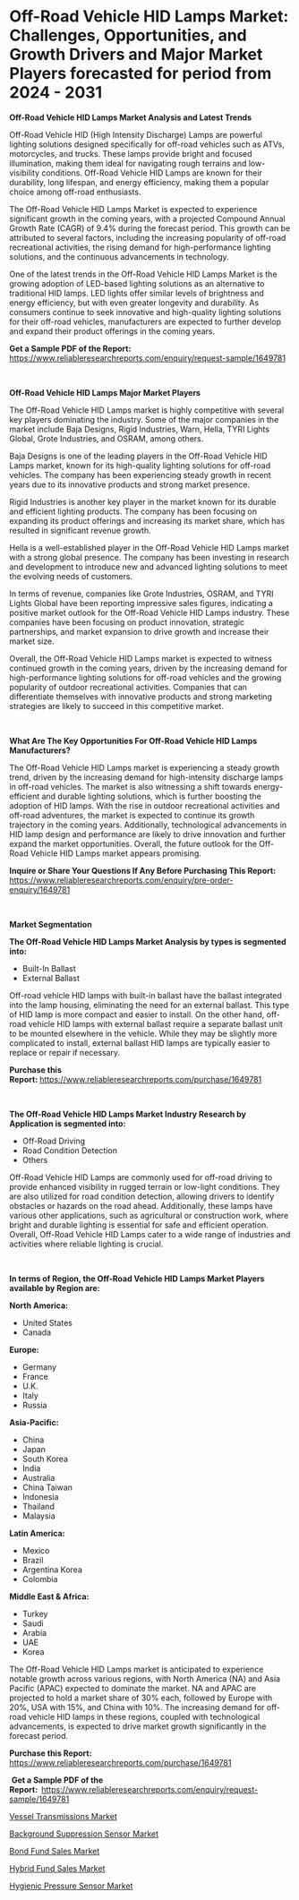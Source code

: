 <p><h1>Off-Road Vehicle HID Lamps Market: Challenges, Opportunities, and Growth Drivers and Major Market Players forecasted for period from 2024 - 2031</h1></p><p><strong>Off-Road Vehicle HID Lamps Market Analysis and Latest Trends</strong></p>
<p><p>Off-Road Vehicle HID (High Intensity Discharge) Lamps are powerful lighting solutions designed specifically for off-road vehicles such as ATVs, motorcycles, and trucks. These lamps provide bright and focused illumination, making them ideal for navigating rough terrains and low-visibility conditions. Off-Road Vehicle HID Lamps are known for their durability, long lifespan, and energy efficiency, making them a popular choice among off-road enthusiasts.</p><p>The Off-Road Vehicle HID Lamps Market is expected to experience significant growth in the coming years, with a projected Compound Annual Growth Rate (CAGR) of 9.4% during the forecast period. This growth can be attributed to several factors, including the increasing popularity of off-road recreational activities, the rising demand for high-performance lighting solutions, and the continuous advancements in technology.</p><p>One of the latest trends in the Off-Road Vehicle HID Lamps Market is the growing adoption of LED-based lighting solutions as an alternative to traditional HID lamps. LED lights offer similar levels of brightness and energy efficiency, but with even greater longevity and durability. As consumers continue to seek innovative and high-quality lighting solutions for their off-road vehicles, manufacturers are expected to further develop and expand their product offerings in the coming years.</p></p>
<p><strong>Get a Sample PDF of the Report:&nbsp;</strong> <a href="https://www.reliableresearchreports.com/enquiry/request-sample/1649781">https://www.reliableresearchreports.com/enquiry/request-sample/1649781</a></p>
<p>&nbsp;</p>
<p><strong>Off-Road Vehicle HID Lamps Major Market Players</strong></p>
<p><p>The Off-Road Vehicle HID Lamps market is highly competitive with several key players dominating the industry. Some of the major companies in the market include Baja Designs, Rigid Industries, Warn, Hella, TYRI Lights Global, Grote Industries, and OSRAM, among others.</p><p>Baja Designs is one of the leading players in the Off-Road Vehicle HID Lamps market, known for its high-quality lighting solutions for off-road vehicles. The company has been experiencing steady growth in recent years due to its innovative products and strong market presence.</p><p>Rigid Industries is another key player in the market known for its durable and efficient lighting products. The company has been focusing on expanding its product offerings and increasing its market share, which has resulted in significant revenue growth.</p><p>Hella is a well-established player in the Off-Road Vehicle HID Lamps market with a strong global presence. The company has been investing in research and development to introduce new and advanced lighting solutions to meet the evolving needs of customers.</p><p>In terms of revenue, companies like Grote Industries, OSRAM, and TYRI Lights Global have been reporting impressive sales figures, indicating a positive market outlook for the Off-Road Vehicle HID Lamps industry. These companies have been focusing on product innovation, strategic partnerships, and market expansion to drive growth and increase their market size.</p><p>Overall, the Off-Road Vehicle HID Lamps market is expected to witness continued growth in the coming years, driven by the increasing demand for high-performance lighting solutions for off-road vehicles and the growing popularity of outdoor recreational activities. Companies that can differentiate themselves with innovative products and strong marketing strategies are likely to succeed in this competitive market.</p></p>
<p>&nbsp;</p>
<p><strong>What Are The Key Opportunities For Off-Road Vehicle HID Lamps Manufacturers?</strong></p>
<p><p>The Off-Road Vehicle HID Lamps market is experiencing a steady growth trend, driven by the increasing demand for high-intensity discharge lamps in off-road vehicles. The market is also witnessing a shift towards energy-efficient and durable lighting solutions, which is further boosting the adoption of HID lamps. With the rise in outdoor recreational activities and off-road adventures, the market is expected to continue its growth trajectory in the coming years. Additionally, technological advancements in HID lamp design and performance are likely to drive innovation and further expand the market opportunities. Overall, the future outlook for the Off-Road Vehicle HID Lamps market appears promising.</p></p>
<p><strong>Inquire or Share Your Questions If Any Before Purchasing This Report:</strong> <a href="https://www.reliableresearchreports.com/enquiry/pre-order-enquiry/1649781">https://www.reliableresearchreports.com/enquiry/pre-order-enquiry/1649781</a></p>
<p>&nbsp;</p>
<p><strong>Market Segmentation</strong></p>
<p><strong>The Off-Road Vehicle HID Lamps Market Analysis by types is segmented into:</strong></p>
<p><ul><li>Built-In Ballast</li><li>External Ballast</li></ul></p>
<p><p>Off-road vehicle HID lamps with built-in ballast have the ballast integrated into the lamp housing, eliminating the need for an external ballast. This type of HID lamp is more compact and easier to install. On the other hand, off-road vehicle HID lamps with external ballast require a separate ballast unit to be mounted elsewhere in the vehicle. While they may be slightly more complicated to install, external ballast HID lamps are typically easier to replace or repair if necessary.</p></p>
<p><strong>Purchase this Report:&nbsp;</strong><a href="https://www.reliableresearchreports.com/purchase/1649781">https://www.reliableresearchreports.com/purchase/1649781</a></p>
<p>&nbsp;</p>
<p><strong>The Off-Road Vehicle HID Lamps Market Industry Research by Application is segmented into:</strong></p>
<p><ul><li>Off-Road Driving</li><li>Road Condition Detection</li><li>Others</li></ul></p>
<p><p>Off-Road Vehicle HID Lamps are commonly used for off-road driving to provide enhanced visibility in rugged terrain or low-light conditions. They are also utilized for road condition detection, allowing drivers to identify obstacles or hazards on the road ahead. Additionally, these lamps have various other applications, such as agricultural or construction work, where bright and durable lighting is essential for safe and efficient operation. Overall, Off-Road Vehicle HID Lamps cater to a wide range of industries and activities where reliable lighting is crucial.</p></p>
<p>&nbsp;</p>
<p><strong>In terms of Region, the Off-Road Vehicle HID Lamps Market Players available by Region are:</strong></p>
<p>
    <p> <strong> North America: </strong>
        <ul>
            <li>United States</li>
            <li>Canada</li>
        </ul>
        </p> 
    <p> <strong> Europe: </strong>
        <ul>
            <li>Germany</li>
            <li>France</li>
            <li>U.K.</li>
            <li>Italy</li>
            <li>Russia</li>
        </ul>
        </p> 
    <p> <strong> Asia-Pacific: </strong>
        <ul>
            <li>China</li>
            <li>Japan</li>
            <li>South Korea</li>
            <li>India</li>
            <li>Australia</li>
            <li>China Taiwan</li>
            <li>Indonesia</li>
            <li>Thailand</li>
            <li>Malaysia</li>
        </ul>
        </p> 
    <p> <strong> Latin America: </strong>
        <ul>
            <li>Mexico</li>
            <li>Brazil</li>
            <li>Argentina Korea</li>
            <li>Colombia</li>
        </ul>
        </p> 
    <p> <strong> Middle East & Africa: </strong>
        <ul>
            <li>Turkey</li>
            <li>Saudi</li>
            <li>Arabia</li>
            <li>UAE</li>
            <li>Korea</li>
        </ul>
    </p>
    </p>
<p><p>The Off-Road Vehicle HID Lamps market is anticipated to experience notable growth across various regions, with North America (NA) and Asia Pacific (APAC) expected to dominate the market. NA and APAC are projected to hold a market share of 30% each, followed by Europe with 20%, USA with 15%, and China with 10%. The increasing demand for off-road vehicle HID lamps in these regions, coupled with technological advancements, is expected to drive market growth significantly in the forecast period.</p></p>
<p><strong>Purchase this Report: </strong><a href="https://www.reliableresearchreports.com/purchase/1649781">https://www.reliableresearchreports.com/purchase/1649781</a></p>
<p>&nbsp;<strong>Get a Sample PDF of the Report:&nbsp;&nbsp;</strong><a href="https://www.reliableresearchreports.com/enquiry/request-sample/1649781">https://www.reliableresearchreports.com/enquiry/request-sample/1649781</a></p>
<p><strong></strong></p>
<p><p><a href="https://github.com/julyju69/Market-Research-Report-List-2/blob/main/vessel-transmissions-market.md">Vessel Transmissions Market</a></p><p><a href="https://issuu.com/reportprime-2/docs/background-suppression-sensor-market-size-2030.ppt">Background Suppression Sensor Market</a></p><p><a href="https://github.com/RichRobinson5/Market-Research-Report-List-3/blob/main/bond-fund-sales-market.md">Bond Fund Sales Market</a></p><p><a href="https://github.com/gdfhhhj/Market-Research-Report-List-3/blob/main/hybrid-fund-sales-market.md">Hybrid Fund Sales Market</a></p><p><a href="https://issuu.com/reportprime-2/docs/hygienic-pressure-sensor-market-size-2030.pptx">Hygienic Pressure Sensor Market</a></p></p>